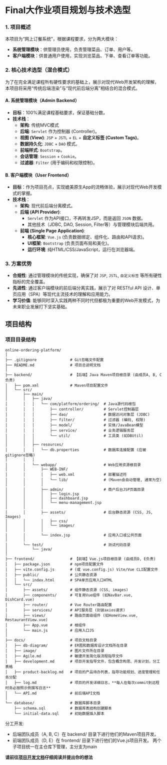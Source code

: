 # Final大作业项目规划与技术选型

### 1. 项目概述
本项目为“网上订餐系统”，根据课程要求，分为两大模块：
- **系统管理模块**：供管理员使用，负责管理菜品、订单、用户等。
- **客户端模块**：供普通用户使用，实现浏览菜品、下单、查看订单等功能。

### 2. 核心技术选型（混合模式）
为了在完全满足课程所有硬性要求的基础上，展示对现代Web开发架构的理解，本项目将采用“传统后端渲染”与“现代前后端分离”相结合的混合模式。

#### A. 系统管理模块（Admin Backend）
- **目标**：100%满足课程基础要求，保证基础分数。
- **技术栈**：
  - **架构**: 传统MVC模式
  - **后端**: `Servlet` 作为控制器 (Controller)。
  - **视图 (View)**: `JSP` + `JSTL` + `EL` + **自定义标签 (Custom Tags)**。
  - **数据持久化**: `JDBC` + `DAO` 模式。
  - **前端样式**: `Bootstrap`。
  - **会话管理**: `Session` + `Cookie`。
  - **过滤器**: `Filter` (用于编码和权限控制)。

#### B. 客户端模块（User Frontend）
- **目标**：作为项目亮点，实现媲美原生App的流畅体验，展示对现代Web开发模式的掌握。
- **技术栈**：
  - **架构**: 现代前后端分离模式。
  - **后端 (API Provider)**:
    - `Servlet` 作为API接口，不再转发JSP，而是返回 `JSON` 数据。
    - 其他技术（JDBC, DAO, Session, Filter等）与管理模块后端共用。
  - **前端 (Single Page Application)**:
    - **核心框架**: `Vue.js` (负责数据绑定、组件化、路由和API请求)。
    - **UI框架**: `Bootstrap` (负责页面布局和美化)。
    - **运行环境**: 纯HTML/CSS/JavaScript，运行在浏览器端。

### 3. 方案优势
- **合规性**: 通过管理模块的传统实现，确保了对 `JSP`, `JSTL`, `自定义标签` 等所有硬性指标的完全覆盖。
- **先进性**: 通过客户端模块的前后端分离实践，展示了对 RESTful API 设计、单页应用（SPA）等现代主流技术的理解和应用能力。
- **学习价值**: 能够同时深入实践两种不同时代但都极为重要的Web开发模式，为未来职业发展打下坚实基础。

## 项目结构
### 项目目录结构

```
online-ordering-platform/
│
├── .gitignore               # Git忽略文件配置
├── README.md                # 项目总说明文档
│
├── backend/                 # 【后端】Java Maven项目根目录 (由成员A, B, C负责)
│   ├── pom.xml              # Maven项目配置文件
│   └── src/
│       ├── main/
│       │   ├── java/
│       │   │   └── com/platform/ordering/  # Java源代码根包
│       │   │       ├── controller/         # Servlet控制器层
│       │   │       ├── dao/                # 数据访问对象层 (JDBC)
│       │   │       ├── filter/             # 过滤器 (编码, 权限)
│       │   │       ├── model/              # 实体/JavaBean模型
│       │   │       ├── service/            # 业务逻辑服务层
│       │   │       └── util/               # 工具类 (如DBUtil)
│       │   │
│       │   ├── resources/
│       │   │   └── db.properties           # 数据库连接配置 (应被gitignore忽略)
│       │   │
│       │   └── webapp/                     # Web应用资源根目录
│       │       ├── WEB-INF/
│       │       │   ├── web.xml             # 部署描述符
│       │       │   └── lib/                # (Maven会自动管理, 通常为空)
│       │       │
│       │       ├── admin/                  # 商户后台JSP页面目录
│       │       │   ├── login.jsp
│       │       │   ├── dashboard.jsp
│       │       │   └── menu-management.jsp
│       │       │
│       │       ├── assets/                 # 后台静态资源 (CSS, JS, Images)
│       │       │   ├── css/
│       │       │   └── images/
│       │       │
│       │       └── index.jsp               # 应用入口或公共页面
│       │
│       └── test/                           # 测试代码目录
│           └── java/
│
├── frontend/                # 【前端】Vue.js项目根目录 (由成员D, E负责)
│   ├── package.json         # npm项目配置文件
│   ├── vite.config.js       # (或 vue.config.js) Vite/Vue CLI配置文件
│   ├── public/              # 公共静态资源
│   │   └── index.html       # SPA单页应用入口HTML
│   └── src/
│       ├── assets/          # 组件静态资源 (CSS, images)
│       ├── components/      # 可复用Vue组件 (如NavBar.vue, DishCard.vue)
│       ├── router/          # Vue Router路由配置
│       ├── services/        # API服务层 (封装axios请求)
│       ├── views/           # 路由页面级组件 (如HomeView.vue, RestaurantView.vue)
│       ├── App.vue          # 根组件
│       └── main.js          # 应用入口JS
│
├── docs/                    # 项目文档目录
│   ├── db-diagram/          # ER图和数据库设计文档所在目录
│   ├── image/               # 图片文件所在目录
│   ├── Agile.md             # 敏捷开发简化版流程指导文件
│   ├── development.md       # 项目开发指导文件，包含概念构思、开发计划，分工表格
│   ├── product-backlog.md   # 项目的产品待办列表，指导功能规划、进度管理和任务分配
│   ├── log.md               # 项目的开发详细日志，**每人在每次commit到远程时务必按照示例撰写日志**
│   └── API.md               # 前后端API文档
│
└── database/                # 数据库脚本目录
    ├── schema.sql           # 数据库表结构创建脚本
    └── initial-data.sql     # 初始数据插入脚本
```

分工开发:
- 后端团队成员（A, B, C）在 backend/ 目录下进行他们的Maven项目开发。
- 前端团队成员（D, E）在 frontend/ 目录下进行他们的Vue.js项目开发。
两个子项目统一在主仓库下管理，主分支为main

**请前往[项目开发文档](./docs/development.md)仔细阅读并提出你的想法**